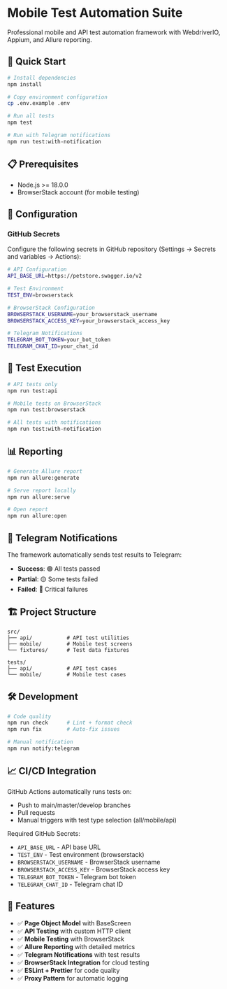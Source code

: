 # Mobile Test Automation Suite

Professional mobile and API test automation framework with WebdriverIO, Appium, and Allure reporting.

## 🚀 Quick Start

```bash
# Install dependencies
npm install

# Copy environment configuration
cp .env.example .env

# Run all tests
npm test

# Run with Telegram notifications
npm run test:with-notification
```

## 📋 Prerequisites

- Node.js >= 18.0.0
- BrowserStack account (for mobile testing)

## 🔧 Configuration

### GitHub Secrets

Configure the following secrets in GitHub repository (Settings → Secrets and variables → Actions):

```bash
# API Configuration
API_BASE_URL=https://petstore.swagger.io/v2

# Test Environment
TEST_ENV=browserstack

# BrowserStack Configuration
BROWSERSTACK_USERNAME=your_browserstack_username
BROWSERSTACK_ACCESS_KEY=your_browserstack_access_key

# Telegram Notifications
TELEGRAM_BOT_TOKEN=your_bot_token
TELEGRAM_CHAT_ID=your_chat_id
```

## 📱 Test Execution

```bash
# API tests only
npm run test:api

# Mobile tests on BrowserStack
npm run test:browserstack

# All tests with notifications
npm run test:with-notification
```

## 📊 Reporting

```bash
# Generate Allure report
npm run allure:generate

# Serve report locally
npm run allure:serve

# Open report
npm run allure:open
```

## 🔔 Telegram Notifications

The framework automatically sends test results to Telegram:

- **Success**: 🟢 All tests passed
- **Partial**: 🟡 Some tests failed
- **Failed**: 🔴 Critical failures

## 🏗️ Project Structure

```
src/
├── api/           # API test utilities
├── mobile/        # Mobile test screens
└── fixtures/      # Test data fixtures

tests/
├── api/           # API test cases
└── mobile/        # Mobile test cases
```

## 🛠️ Development

```bash
# Code quality
npm run check      # Lint + format check
npm run fix        # Auto-fix issues

# Manual notification
npm run notify:telegram
```

## 📈 CI/CD Integration

GitHub Actions automatically runs tests on:

- Push to main/master/develop branches
- Pull requests
- Manual triggers with test type selection (all/mobile/api)

Required GitHub Secrets:

- `API_BASE_URL` - API base URL
- `TEST_ENV` - Test environment (browserstack)
- `BROWSERSTACK_USERNAME` - BrowserStack username
- `BROWSERSTACK_ACCESS_KEY` - BrowserStack access key
- `TELEGRAM_BOT_TOKEN` - Telegram bot token
- `TELEGRAM_CHAT_ID` - Telegram chat ID

## 🎯 Features

- ✅ **Page Object Model** with BaseScreen
- ✅ **API Testing** with custom HTTP client
- ✅ **Mobile Testing** with BrowserStack
- ✅ **Allure Reporting** with detailed metrics
- ✅ **Telegram Notifications** with test results
- ✅ **BrowserStack Integration** for cloud testing
- ✅ **ESLint + Prettier** for code quality
- ✅ **Proxy Pattern** for automatic logging
